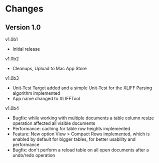 Changes
=======

Version 1.0
-----------

v1.0b1

- Initial release

v1.0b2

- Cleanups, Upload to Mac App Store

v1.0b3

- Unit-Test Target added and a simple Unit-Test for the XLIFF Parsing algorithm
implemented
- App name changed to XLIFFTool

v1.0b4

- Bugfix: while working with multiple documents a table column resize operation
  affected all visible documents
- Performance: caching for table row heights implemented
- Feature: New option View > Compact Rows implemented, which is enabled by
default for bigger tables, for better usability and performance
- Bugfix: don't perform a reload table on all open documents after a undo/redo
operation
